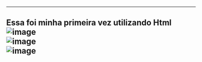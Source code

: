 -----------------------------------------------------------------------------------------------------------------------------------------
Essa foi minha primeira vez utilizando Html
<br>
![image](https://github.com/user-attachments/assets/0d96f0e5-5e52-4a90-9803-303b10e56645)
<br>
![image](https://github.com/user-attachments/assets/12d73953-0642-469c-acdf-3dbebe5824df)
<br>
![image](https://github.com/user-attachments/assets/993b8918-857c-453c-9495-6b81002a7ebc)
-----------------------------------------------------------------------------------------------------------------------------------------
